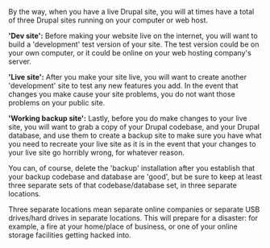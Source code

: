 By the way, when you have a live Drupal site, you will at times have a total of three Drupal sites running on your computer or web host.

**'Dev site':** Before making your website live on the internet, you will want to build a 'development' test version of your site. The test version could be on your own computer, or it could be online on your web hosting company's server.

**'Live site':** After you make your site live, you will want to create another 'development' site to test any new features you add. In the event that changes you make cause your site problems, you do not want those problems on your public site.

**'Working backup site':** Lastly, before you do make changes to your live site, you will want to grab a copy of your Drupal codebase, and your Drupal database, and use them to create a backup site to make sure you have what you need to recreate your live site as it is in the event that your changes to your live site go horribly wrong, for whatever reason.

You can, of course, delete the 'backup' installation after you establish that your backup codebase and database are 'good', but be sure to keep at least three separate sets of that codebase/database set, in three separate locations.

Three separate locations mean separate online companies or separate USB drives/hard drives in separate locations. This will prepare for a disaster: for example, a fire at your home/place of business, or one of your online storage facilities getting hacked into.